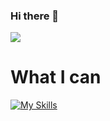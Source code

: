 ### Hi there 👋

<!--
**markeze207/markeze207** is a ✨ _special_ ✨ repository because its `README.md` (this file) appears on your GitHub profile.

Here are some ideas to get you started:

- 🔭 I’m currently working on ...
- 🌱 I’m currently learning ...
- 👯 I’m looking to collaborate on ...
- 🤔 I’m looking for help with ...
- 💬 Ask me about ...
- 📫 How to reach me: ...
- 😄 Pronouns: ...
- ⚡ Fun fact: ...
-->
<img src="https://github-readme-stats.vercel.app/api?username=markeze207&count_private=true&show_icons=true&theme=github_dark">

# What I can
[![My Skills](https://skillicons.dev/icons?i=php,laravel,jquery,html,css,github,mysql,vscode)](https://skillicons.dev)<br>
